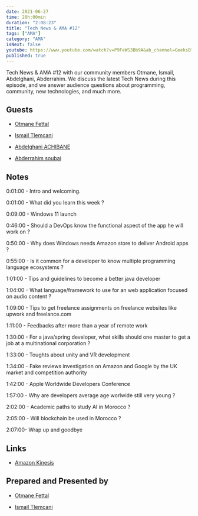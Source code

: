 ```yaml
---
date: 2021-06-27
time: 20h:00min
duration: "2:08:23"
title: "Tech News & AMA #12"
tags: ["AMA"]
category: "AMA"
isNext: false
youtube: https://www.youtube.com/watch?v=P9FeWS3Bb9A&ab_channel=GeeksBlaBla
published: true
---
```


Tech News & AMA #12 with our community members Otmane, Ismail, Abdelghani, Abderrahim. We discuss the latest Tech News during this episode, and we answer audience questions about programming, community, new technologies, and much more.

## Guests

- [Otmane Fettal](https://twitter.com/OFettal)

- [Ismail Tlemcani](https://twitter.com/Ismailtlem)

- [Abdelghani ACHIBANE](https://www.linkedin.com/in/abdelghani-achibane-53a915b7/)

- [Abderrahim soubai](https://www.soubai.me/)

## Notes

0:01:00 - Intro and welcoming.

0:01:00 - What did you learn this week ?

0:09:00 - Windows 11 launch

0:46:00 - Should a DevOps know the functional aspect of the app he will work on ?

0:50:00 - Why does Windows needs Amazon store to deliver Android apps ?

0:55:00 - Is it common for a developer to know multiple programming language ecosystems ?

1:01:00 - Tips and guidelines to become a better java developer

1:04:00 - What language/framework to use for an web application focused on audio content ?

1:09:00 - Tips to get freelance assignments on freelance websites like upwork and freelance.com

1:11:00 - Feedbacks after more than a year of remote work

1:30:00 - For a java/spring developer, what skills should one master to get a job at a multinational corporation ?

1:33:00 - Toughts about unity and VR development

1:34:00 - Fake reviews investigation on Amazon and Google by the UK market and competition authority

1:42:00 - Apple Worldwide Developers Conference

1:57:00 - Why are developers average age worlwide still very young ?

2:02:00 - Academic paths to study AI in Morocco ?

2:05:00 - Will blockchain be used in Morocco ?

2:07:00- Wrap up and goodbye

## Links

- [Amazon Kinesis](https://docs.aws.amazon.com/streams/latest/dev/key-concepts.html)

## Prepared and Presented by

- [Otmane Fettal](https://twitter.com/OFettal)

- [Ismail Tlemcani](https://twitter.com/Ismailtlem)
